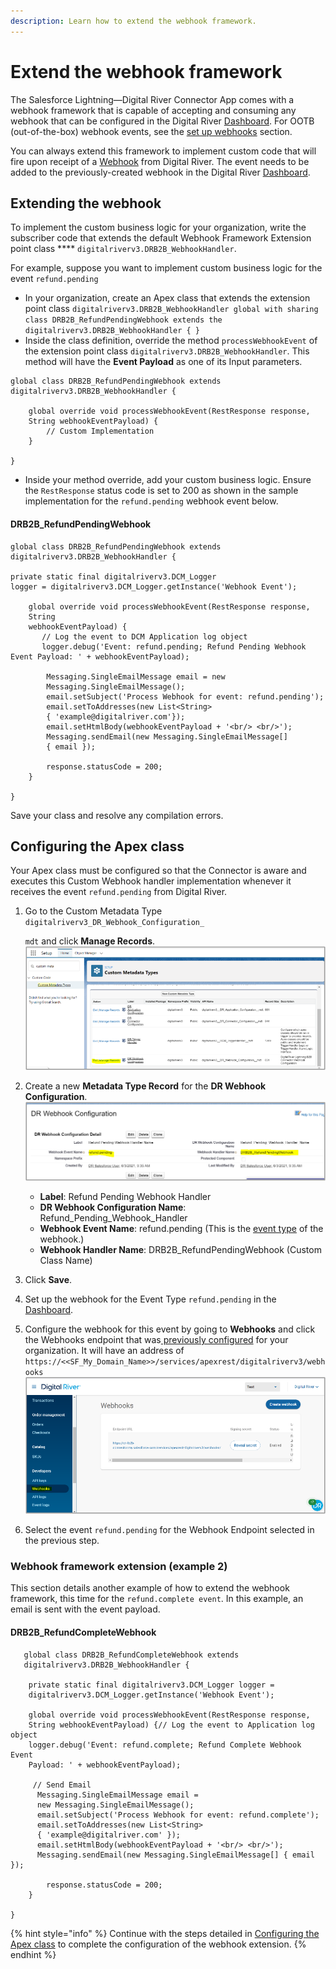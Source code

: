 ```yaml
---
description: Learn how to extend the webhook framework.
---
```


# Extend the webhook framework

The Salesforce Lightning—Digital River Connector App comes with a webhook framework that is capable of accepting and consuming any webhook that can be configured in the Digital River [Dashboard](https://docs.digitalriver.com/digital-river-api/administration/dashboard). For OOTB (out-of-the-box) webhook events, see the [set up webhooks](../operation-and-maintenance/step-8-set-up-webhooks.md) section.

You can always extend this framework to implement custom code that will fire upon receipt of a [Webhook](https://docs.digitalriver.com/digital-river-api/events-and-webhooks-1/webhooks) from Digital River. The event needs to be added to the previously-created webhook in the Digital River [Dashboard](https://docs.digitalriver.com/digital-river-api/administration/dashboard).&#x20;

## Extending the webhook

To implement the custom business logic for your organization, write the subscriber code that extends the default Webhook Framework Extension point class **** `digitalriverv3.DRB2B_WebhookHandler`.

For example, suppose you want to implement custom business logic for the event `refund.pending`

* In your organization, create an Apex class that extends the extension point class `digitalriverv3.DRB2B_WebhookHandler global with sharing class DRB2B_RefundPendingWebhook extends the digitalriverv3.DRB2B_WebhookHandler { }`
* Inside the class definition, override the method `processWebhookEvent` of the extension point class `digitalriverv3.DRB2B_WebhookHandler`. This method will have the **Event Payload** as one of its Input parameters.

```
global class DRB2B_RefundPendingWebhook extends 
digitalriverv3.DRB2B_WebhookHandler {
    
    global override void processWebhookEvent(RestResponse response, 
    String webhookEventPayload) {
        // Custom Implementation
    }
 
}
```

* Inside your method override, add your custom business logic. Ensure the `RestResponse` status code is set to 200 as shown in the sample implementation for the `refund.pending` webhook event below.

#### DRB2B\_RefundPendingWebhook

```
global class DRB2B_RefundPendingWebhook extends 
digitalriverv3.DRB2B_WebhookHandler {
 
private static final digitalriverv3.DCM_Logger 
logger = digitalriverv3.DCM_Logger.getInstance('Webhook Event');
        
    global override void processWebhookEvent(RestResponse response, 
    String 
    webhookEventPayload) {
       // Log the event to DCM Application log object
       logger.debug('Event: refund.pending; Refund Pending Webhook 
Event Payload: ' + webhookEventPayload);
       
        Messaging.SingleEmailMessage email = new 
        Messaging.SingleEmailMessage();
        email.setSubject('Process Webhook for event: refund.pending');
        email.setToAddresses(new List<String> 
        { 'example@digitalriver.com'});
        email.setHtmlBody(webhookEventPayload + '<br/> <br/>');
        Messaging.sendEmail(new Messaging.SingleEmailMessage[] 
        { email });
        
        response.statusCode = 200;
    }
 
}
```

Save your class and resolve any compilation errors.&#x20;

## Configuring the Apex class

Your Apex class must be configured so that the Connector is aware and executes this Custom Webhook handler implementation whenever it receives the event `refund.pending` from Digital River.

1.  Go to the Custom Metadata Type `digitalriverv3_DR_Webhook_Configuration_`

    `mdt` and click **Manage Records**. \
    ![](<../.gitbook/assets/Custom metadata type.png>)&#x20;
2. Create a new **Metadata Type Record** for the **DR Webhook Configuration**. \
   ![](<../.gitbook/assets/Refund pending webhook handler (1).png>)&#x20;
   * **Label**: Refund Pending Webhook Handler &#x20;
   * **DR Webhook Configuration Name**: Refund\_Pending\_Webhook\_Handler
   * **Webhook Event Name**: refund.pending (This is the [event type](https://docs.digitalriver.com/digital-river-api/events-and-webhooks-1/events-1/event-types) of the webhook.)
   * **Webhook Handler Name**: DRB2B\_RefundPendingWebhook (Custom Class Name)&#x20;
3. Click **Save**.
4. Set up the webhook for the Event Type `refund.pending` in the [Dashboard](https://docs.digitalriver.com/digital-river-api/administration/dashboard).
5. Configure the webhook for this event by going to **Webhooks** and click the Webhooks endpoint that was[ previously configured](../operation-and-maintenance/step-8-set-up-webhooks.md) for your organization. It will have an address of `https://<<SF_My_Domain_Name>>/services/apexrest/digitalriverv3/webhooks`\
   &#x20;![](<../.gitbook/assets/DR dashboard webhook.png>)&#x20;
6. Select the event `refund.pending` for the Webhook Endpoint selected in the previous step. &#x20;

### Webhook framework extension (example 2)

This section details another example of how to extend the webhook framework, this time for the `refund.complete event`. In this example, an email is sent with the event payload.

#### DRB2B\_RefundCompleteWebhook

```
   global class DRB2B_RefundCompleteWebhook extends 
   digitalriverv3.DRB2B_WebhookHandler {
 
    private static final digitalriverv3.DCM_Logger logger = 
    digitalriverv3.DCM_Logger.getInstance('Webhook Event');
        
    global override void processWebhookEvent(RestResponse response, 
    String webhookEventPayload) {// Log the event to Application log object
    logger.debug('Event: refund.complete; Refund Complete Webhook Event 
    Payload: ' + webhookEventPayload);

     // Send Email
      Messaging.SingleEmailMessage email = 
      new Messaging.SingleEmailMessage();
      email.setSubject('Process Webhook for event: refund.complete');
      email.setToAddresses(new List<String> 
      { 'example@digitalriver.com' });
      email.setHtmlBody(webhookEventPayload + '<br/> <br/>');
      Messaging.sendEmail(new Messaging.SingleEmailMessage[] { email });
        
        response.statusCode = 200;
    }
 
}

```

{% hint style="info" %}
Continue with the steps detailed in [Configuring the Apex class](extend-the-app-webhook-framework.md#configuring-the-apex-class) to complete the configuration of the webhook extension.
{% endhint %}
